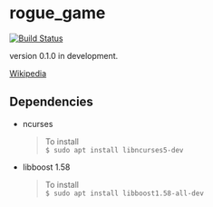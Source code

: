 # rogue_game
[![Build Status](https://travis-ci.org/tanacchi/rogue_game.png)](https://travis-ci.org/tanacchi/rogue_game)

version 0.1.0 in development.

[Wikipedia](https://ja.wikipedia.org/wiki/%E3%83%AD%E3%83%BC%E3%82%B0)

## Dependencies
* ncurses
  > To install  
    `$ sudo apt install libncurses5-dev`
* libboost 1.58
  > To install  
    `$ sudo apt install libboost1.58-all-dev`
